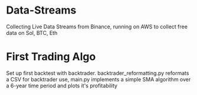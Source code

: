 

# Data-Streams

Collecting Live Data Streams from Binance, running on AWS to collect free data on Sol, BTC, Eth

# First Trading Algo

Set up first backtest with backtrader. backtrader_reformatting.py reformats a CSV for backtrader use, main.py implements a simple SMA algorithm over a 6-year time period and plots it's profitability
